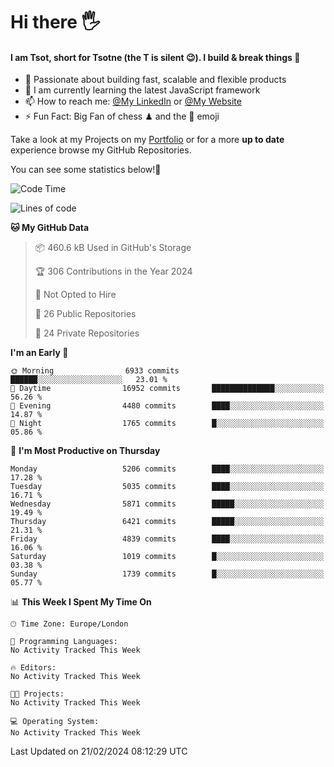 # Hi there :raised_hand_with_fingers_splayed:
#### I am Tsot, short for Tsotne (the T is silent :wink:). I build & break things :space_invader:
- :telescope: Passionate about building fast, scalable and flexible products
- :seedling: I am currently learning the latest JavaScript framework 
- :mailbox: How to reach me: [@My LinkedIn](https://www.linkedin.com/in/tsotne-gvadzabia/) or [@My Website](https://tsotne.co.uk/contact)
- :zap: Fun Fact: Big Fan of chess ♟ and the 👾 emoji

Take a look at my Projects on my [Portfolio](https://tsotne.co.uk/) or for a more **up to date** experience browse my GitHub Repositories.

You can see some statistics below!:space_invader:
<!--START_SECTION:waka-->
![Code Time](http://img.shields.io/badge/Code%20Time-761%20hrs%202%20mins-blue)

![Lines of code](https://img.shields.io/badge/From%20Hello%20World%20I%27ve%20Written-11.0%20million%20lines%20of%20code-blue)

**🐱 My GitHub Data** 

> 📦 460.6 kB Used in GitHub's Storage 
 > 
> 🏆 306 Contributions in the Year 2024
 > 
> 🚫 Not Opted to Hire
 > 
> 📜 26 Public Repositories 
 > 
> 🔑 24 Private Repositories 
 > 
**I'm an Early 🐤** 

```text
🌞 Morning                6933 commits        ██████░░░░░░░░░░░░░░░░░░░   23.01 % 
🌆 Daytime                16952 commits       ██████████████░░░░░░░░░░░   56.26 % 
🌃 Evening                4480 commits        ████░░░░░░░░░░░░░░░░░░░░░   14.87 % 
🌙 Night                  1765 commits        █░░░░░░░░░░░░░░░░░░░░░░░░   05.86 % 
```
📅 **I'm Most Productive on Thursday** 

```text
Monday                   5206 commits        ████░░░░░░░░░░░░░░░░░░░░░   17.28 % 
Tuesday                  5035 commits        ████░░░░░░░░░░░░░░░░░░░░░   16.71 % 
Wednesday                5871 commits        █████░░░░░░░░░░░░░░░░░░░░   19.49 % 
Thursday                 6421 commits        █████░░░░░░░░░░░░░░░░░░░░   21.31 % 
Friday                   4839 commits        ████░░░░░░░░░░░░░░░░░░░░░   16.06 % 
Saturday                 1019 commits        █░░░░░░░░░░░░░░░░░░░░░░░░   03.38 % 
Sunday                   1739 commits        █░░░░░░░░░░░░░░░░░░░░░░░░   05.77 % 
```


📊 **This Week I Spent My Time On** 

```text
🕑︎ Time Zone: Europe/London

💬 Programming Languages: 
No Activity Tracked This Week

🔥 Editors: 
No Activity Tracked This Week

🐱‍💻 Projects: 
No Activity Tracked This Week

💻 Operating System: 
No Activity Tracked This Week
```


 Last Updated on 21/02/2024 08:12:29 UTC
<!--END_SECTION:waka-->
